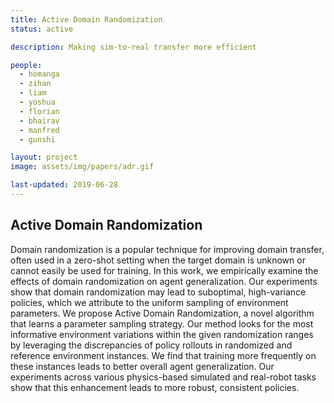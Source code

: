 ```yaml
---
title: Active Domain Randomization
status: active

description: Making sim-to-real transfer more efficient

people:
  - homanga
  - zihan
  - liam
  - yoshua
  - florian
  - bhairav
  - manfred
  - gunshi

layout: project
image: assets/img/papers/adr.gif

last-updated: 2019-06-28
---
```


## Active Domain Randomization

Domain randomization is a popular technique for improving domain transfer, often used in a zero-shot setting when the target domain is unknown or cannot easily be used for training. In this work, we empirically examine the effects of domain randomization on agent generalization. Our experiments show that domain randomization may lead to suboptimal, high-variance policies, which we attribute to the uniform sampling of environment parameters. We propose Active Domain Randomization, a novel algorithm that learns a parameter sampling strategy. Our method looks for the most informative environment variations within the given randomization ranges by leveraging the discrepancies of policy rollouts in randomized and reference environment instances. We find that training more frequently on these instances leads to better overall agent generalization. Our experiments across various physics-based simulated and real-robot tasks show that this enhancement leads to more robust, consistent policies.
